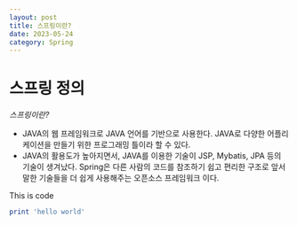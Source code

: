 ```yaml
---
layout: post
title: 스프링이란?
date: 2023-05-24
category: Spring
---
```

# 스프링 정의
*스프링이란?*
- JAVA의 웹 프레임워크로 JAVA 언어를 기반으로 사용한다.
JAVA로 다양한 어플리케이션을 만들기 위한 프로그래밍 틀이라 할 수 있다.
- JAVA의 활용도가 높아지면서, JAVA를 이용한 기술이 JSP, Mybatis, JPA 등의 기술이 생겨났다.
Spring은 다른 사람의 코드를 참조하기 쉽고 편리한 구조로
앞서 말한 기술들을 더 쉽게 사용해주는 오픈소스 프레임워크 이다.

This is code
```ruby
print 'hello world'
```
